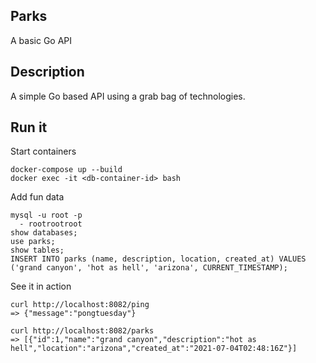 ## Parks

A basic Go API

## Description

A simple Go based API using a grab bag of technologies.

## Run it

Start containers
```
docker-compose up --build
docker exec -it <db-container-id> bash
```

Add fun data
```
mysql -u root -p
  - rootrootroot
show databases;
use parks;
show tables;
INSERT INTO parks (name, description, location, created_at) VALUES ('grand canyon', 'hot as hell', 'arizona', CURRENT_TIMESTAMP);
```

See it in action
```
curl http://localhost:8082/ping
=> {"message":"pongtuesday"}

curl http://localhost:8082/parks
=> [{"id":1,"name":"grand canyon","description":"hot as hell","location":"arizona","created_at":"2021-07-04T02:48:16Z"}]
```
